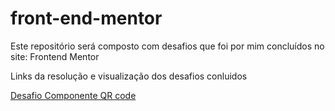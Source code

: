 # front-end-mentor
Este repositório será composto com desafios que foi por mim concluídos no site: Frontend Mentor 

Links da resolução e visualização dos desafios conluidos 

<a href="https://giovanaoliveira-14.github.io/front-end-mentor/componente-qr-code/">Desafio Componente QR code</a>